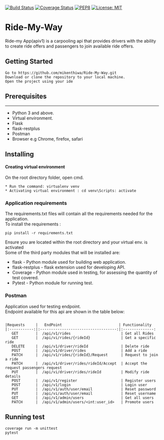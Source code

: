 [![Build Status](https://travis-ci.org/mikenthiwa/Ride-My-Way.svg?branch=apiv1)](https://travis-ci.org/mikenthiwa/Ride-My-Way)
[![Coverage Status](https://coveralls.io/repos/github/mikenthiwa/Ride-My-Way/badge.svg?branch=apiv1)](https://coveralls.io/github/mikenthiwa/Ride-My-Way?branch=apiv1)
[![PEP8](https://img.shields.io/badge/code%20style-pep8-orange.svg)](https://www.python.org/dev/peps/pep-0008/)
[![License: MIT](https://img.shields.io/badge/License-MIT-yellow.svg)](https://opensource.org/licenses/MIT)
# Ride-My-Way

Ride-my App(apiv1) is a carpooling api that provides drivers with the ability to create ride offers and passengers  to join available ride offers.

## Getting Started
```
Go to https://github.com/mikenthiwa/Ride-My-Way.git 
Download or clone the repository to your local machine. 
Open the project using your ide
```
## Prerequisites
***

* Python 3 and above.
* Virtual environment.
* Flask
* flask-restplus
* Postman
* Browser e.g Chrome, firefox, safari

## Installing

#### Creating virtual environment

On the root directory folder, open cmd.
````
* Run the command: virtualenv venv
* Activating virtual environment : cd venv\Scripts: activate 
````
### Application requirements

The requirements.txt files will contain all the requirements needed 
for the application. <br>
To install the requirements :
````
pip install -r requirements.txt 
````
Ensure you are located within the root directory and your virtual env. is activated <br/>
Some of the third party modules that will be installed are: 
* flask - Python module used for building web application.
* flask-restplus - flask extension used for developing API.
* Coverage - Python module used in testing, for assessing the quantity of test covered.
* Pytest - Python module for running test.

### Postman
Application used for testing endpoint. <br>
Endpoint available for this api are shown in the table below:
````

|Requests     |   EndPoint                          | Functionality
|:-----------:|:-----------------------------------:|:--------------:
   GET        |  /api/v1/rides                       | Get all Rides 
   GET        |  /api/vi/rides/{rideId}              | Get a specific ride
   DELETE     |  /api/v1/driver/rideId               | Delete ride          
   POST       |  /api/v1/driver/rides                | Add a ride                  
   PATCH      |  /api/v1/rides/{rideId}/Request      | Request to join a ride
   PATCH      |  /api/v1/driver/rides/rideId/Accept  | Accept the request passengers request
   PUT        |  /api/vi/driver/rides/rideId         | Modify ride details
   POST       |  /api/v1/register                    | Register users
   POST       |  /api/v1/login                       | Login user
   PUT        |  /api/v1/auth/user/email             | Reset password
   PUT        |  /api/vi/auth/user/email             | Reset username                       
   GET        |  /api/v1/admin/users                 | Get all users
   PATCH      |  /api/v1/admin/users/<int:user_id>   | Promote users
````
## Running test
````
coverage run -m unittest
pytest
````




    
 
